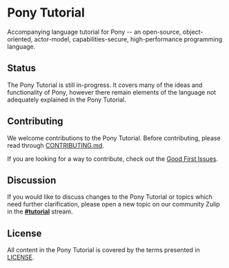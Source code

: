 # Pony Tutorial

Accompanying language tutorial for Pony -- an open-source, object-oriented, actor-model, capabilities-secure, high-performance programming language.

## Status

The Pony Tutorial is still in-progress. It covers many of the ideas and functionality of Pony, however there remain elements of the language not adequately explained in the Pony Tutorial.

## Contributing

We welcome contributions to the Pony Tutorial. Before contributing, please read through [CONTRIBUTING.md](CONTRIBUTING.md).

If you are looking for a way to contribute, check out the [Good First Issues](https://github.com/ponylang/pony-tutorial/issues?q=is:issue+is:open+label:%22good+first+issue%22).

## Discussion

If you would like to discuss changes to the Pony Tutorial or topics which need further clarification, please open a new topic on our community Zulip in the [**#tutorial**](https://ponylang.zulipchat.com/#narrow/stream/tutorial) stream.

## License

All content in the Pony Tutorial is covered by the terms presented in [LICENSE](LICENSE).
